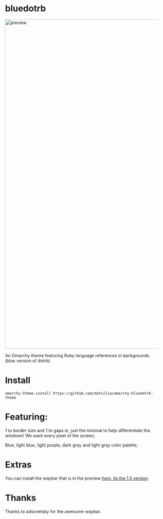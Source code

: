 # bluedotrb

<img width="1921" height="1081" alt="preview" src="https://github.com/user-attachments/assets/cff0af60-ab97-4804-8c27-e329538970f7" />


An Omarchy theme featuring Ruby language references in backgrounds (blue version of dotrb).

# Install

```
omarchy-theme-install https://github.com/dotsilva/omarchy-bluedotrb-theme
```

# Featuring:

1 to border size and 1 to gaps in, just the minimal to help differentiate the windows! We want every pixel of the screen;

Blue, light blue, light purple, dark gray and light gray color palette;

# Extras

You can install the waybar that is in the preview [here, its the 1.5 version](https://github.com/adsovetzky/Adsovetzky-Omarchy-s-Waybar)

# Thanks

Thanks to adsovetsky for the awesome waybar.
